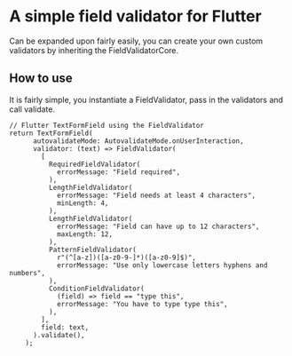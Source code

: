 # A simple field validator for Flutter

Can be expanded upon fairly easily, you can create your own custom validators by inheriting the FieldValidatorCore.

## How to use

It is fairly simple, you instantiate a FieldValidator, pass in the validators and call validate.

```
// Flutter TextFormField using the FieldValidator
return TextFormField(
      autovalidateMode: AutovalidateMode.onUserInteraction,
      validator: (text) => FieldValidator(
        [
          RequiredFieldValidator(
            errorMessage: "Field required",
          ),
          LengthFieldValidator(
            errorMessage: "Field needs at least 4 characters",
            minLength: 4,
          ),
          LengthFieldValidator(
            errorMessage: "Field can have up to 12 characters",
            maxLength: 12,
          ),
          PatternFieldValidator(
            r"(^[a-z])([a-z0-9-]*)([a-z0-9]$)",
            errorMessage: "Use only lowercase letters hyphens and numbers",
          ),
          ConditionFieldValidator(
            (field) => field == "type this",
            errorMessage: "You have to type type this",
          ),
        ],
        field: text,
      ).validate(),
    );
```